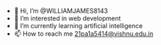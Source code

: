 - 👋 Hi, I’m @WILLIAMJAMES8143
- 👀 I’m interested in web development 
- 🌱 I’m currently learning artificial intelligence 
- 📫 How to reach me 21pa1a5414@vishnu.edu.in

